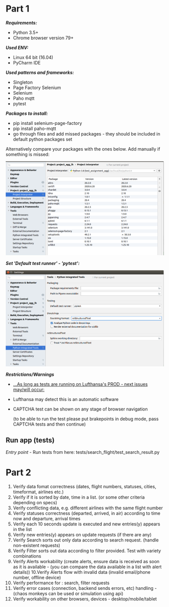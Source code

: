 # Part 1

***Requirements:***
 - Python 3.5+
 - Chrome browser version 79+

***Used ENV:***
 - Linux 64 bit (16.04)
 - PyCharm IDE
 
***Used patterns and frameworks:***
 - Singleton
 - Page Factory Selenium
 - Selenium
 - Paho mqtt
 - pytest
 
***Packages to install:***
 - pip install selenium-page-factory
 - pip install paho-mqtt
 - go through files and add missed packages - they should be included in default python packages set
 

  Alternatively compare your packages with the ones below. Add manually if something is missed:

![alt text](https://github.com/DmytroIarovyi/Misc/blob/main/Screenshot%20from%202020-10-14%2015-23-43.png)




***Set 'Default test runner' - 'pytest':***

![alt text](https://github.com/DmytroIarovyi/Misc/blob/main/Screenshot%20from%202020-10-14%2015-20-33.png)


***Restrictions/Warnings***
 * <ins>...As long as tests are running on Lufthansa's PROD - next issues may/will occur:</ins>
 - Lufthansa may detect this is an automatic software
 - CAPTCHA test can be shown on any stage of browser navigation
 
 
   (to be able to run the test please put brakepoints in debug mode, pass CAPTCHA tests and then continue)



## Run app (tests)
*Entry point* - Run tests from here:  tests/search_flight/test_search_result.py

 
 
 # Part 2
 
 1. Verify data fomat correctness (dates, flight numbers, statuses, cities, timeformat, airlines etc.)
 2. Verify if it is sorted by date, time in a list. (or some other criteria depending on specs)
 3. Verify conflicting data, e.g. different airlines with the same flight number
 4. Verify statuses correctness (departed, arrived, in air) according to time now and departure, arrival times
 5. Verify each 10 seconds update is executed and new entries(y) appears in the list
 6. Verify new entries(y) appears on update requests (if there are any)
 7. Verify Search sorts out only data according to search request. (handle non-existent requests)
 8. Verify Filter sorts out data according to filter provided. Test with variety combinations
 9. Verify Alerts workability (create alerts, ensure data is received as soon as it is available - (you can compare the data available in a list with alert details))
 10.Verify Alerts flow with invalid data (invalid email/phone number, offline device)
 11. Verify performance for : search, filter requests
 12. Verify error cases (connection, backend sends errors, etc) handling - (chaos monkeys can be used or simulation using api)
 13. Verify workability on other browsers, devices - desktop/mobile/tablet
 
